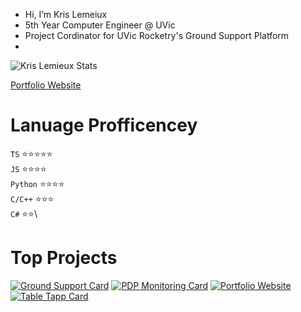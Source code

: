 - Hi, I’m Kris Lemeiux
- 5th Year Computer Engineer @ UVic
- Project Cordinator for UVic Rocketry's Ground Support Platform
- 
![Kris Lemieux Stats](https://github-readme-stats.vercel.app/api?username=klemie&show_icons=true&bg_color=fffffff&hide_rank=true)

[Portfolio Website](https://klemie.github.io/Portfolio)

# Lanuage Profficencey

`TS` ⭐⭐⭐⭐⭐\
`JS` ⭐⭐⭐⭐\
`Python` ⭐⭐⭐⭐\
`C/C++` ⭐⭐⭐\
`C#` ⭐⭐\

# Top Projects

[![Ground Support Card](https://github-readme-stats.vercel.app/api/pin/?username=UVicRocketry&repo=Ground-Support)](https://github.com/UVicRocketry/Ground-Support.git)
[![PDP Monitoring Card](https://github-readme-stats.vercel.app/api/pin/?username=UVicRocketry&repo=PDP-Monitoring-Syten)](https://github.com/UVicRocketry/PDP-Monitoring-System.git)
[![Portfolio Website](https://github-readme-stats.vercel.app/api/pin/?username=klemie&repo=Portfolio)](https://github.com/klemie/Portfolio)
[![Table Tapp Card](https://github-readme-stats.vercel.app/api/pin/?username=TableTapp&repo=TableTapp)](https://github.com/TableTapp/TableTapp.git)

<!---
klemie/klemie is a ✨ special ✨ repository because its `README.md` (this file) appears on your GitHub profile.
You can click the Preview link to take a look at your changes.
--->
